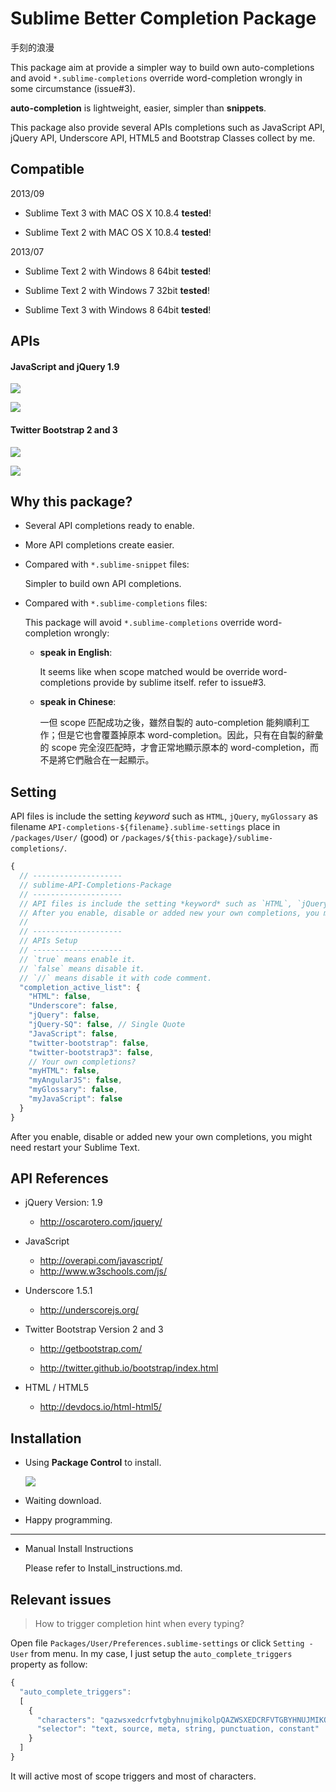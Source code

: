 Sublime Better Completion Package
===============================

手刻的浪漫

This package aim at provide a simpler way to build own auto-completions and avoid `*.sublime-completions` override word-completion wrongly in some circumstance (issue#3).

**auto-completion** is lightweight, easier, simpler than **snippets**.

This package also provide several APIs completions such as JavaScript API, jQuery API, Underscore API, HTML5 and Bootstrap Classes collect by me.


## Compatible

2013/09

- Sublime Text 3 with MAC OS X 10.8.4 **tested**!

- Sublime Text 2 with MAC OS X 10.8.4 **tested**!

2013/07

- Sublime Text 2 with Windows 8 64bit **tested**!

- Sublime Text 2 with Windows 7 32bit **tested**!

- Sublime Text 3 with Windows 8 64bit **tested**!


## APIs

#### JavaScript and jQuery 1.9

![](https://raw.github.com/Pleasurazy/Sublime-Better-Completion/master/README/JavaScript-and-jQuery/demo1.gif)

![](https://raw.github.com/Pleasurazy/Sublime-Better-Completion/master/README/JavaScript-and-jQuery/static3.jpg)

#### Twitter Bootstrap 2 and 3

![](https://raw.github.com/Pleasurazy/Sublime-Better-Completion/master/README/bootstrap-demo/demo1.gif)

![](https://raw.github.com/Pleasurazy/Sublime-Better-Completion/master/README/bootstrap-demo/static3.jpg)


## Why this package?

* Several API completions ready to enable.

* More API completions create easier.

* Compared with `*.sublime-snippet` files:

    Simpler to build own API completions.

* Compared with `*.sublime-completions` files:

    This package will avoid `*.sublime-completions` override word-completion wrongly:

    * **speak in English**:

        It seems like when scope matched would be override word-completions provide by sublime itself. refer to issue#3.

    * **speak in Chinese**:

        一但 scope 匹配成功之後，雖然自製的 auto-completion 能夠順利工作；但是它也會覆蓋掉原本 word-completion。因此，只有在自製的辭彙的 scope 完全沒匹配時，才會正常地顯示原本的 word-completion，而不是將它們融合在一起顯示。


## Setting

API files is include the setting *keyword* such as `HTML`, `jQuery`, `myGlossary` as filename `API-completions-${filename}.sublime-settings` place in `/packages/User/` (good) or `/packages/${this-package}/sublime-completions/`.

```js
{
  // --------------------
  // sublime-API-Completions-Package
  // --------------------
  // API files is include the setting *keyword* such as `HTML`, `jQuery`, `myGlossary` as filename `API-completions-${filename}.sublime-settings` place in `/packages/User/` (good) or `/packages/${this-package}/sublime-completions/`.
  // After you enable, disable or added new your own completions, you might need restart your Sublime Text Editor.
  //
  // --------------------
  // APIs Setup
  // --------------------
  // `true` means enable it.
  // `false` means disable it.
  // `//` means disable it with code comment.
  "completion_active_list": {
    "HTML": false,
    "Underscore": false,
    "jQuery": false,
    "jQuery-SQ": false, // Single Quote
    "JavaScript": false,
    "twitter-bootstrap": false,
    "twitter-bootstrap3": false,
    // Your own completions?
    "myHTML": false,
    "myAngularJS": false,
    "myGlossary": false,
    "myJavaScript": false
  }
}
```

After you enable, disable or added new your own completions, you might need restart your Sublime Text.


## API References

* jQuery Version: 1.9

    * http://oscarotero.com/jquery/

* JavaScript

    * http://overapi.com/javascript/
    * http://www.w3schools.com/js/

* Underscore 1.5.1

    * http://underscorejs.org/

* Twitter Bootstrap Version 2 and 3

    * http://getbootstrap.com/

    * http://twitter.github.io/bootstrap/index.html

* HTML / HTML5

    * http://devdocs.io/html-html5/

## Installation

* Using **Package Control** to install.

    ![](https://raw.github.com/Pleasurazy/Sublime-Better-Completion/master/README/UsingPackageControl.jpg)

* Waiting download.

* Happy programming.

---

* Manual Install Instructions

    Please refer to Install_instructions.md.


## Relevant issues

> How to trigger completion hint when every typing?

Open file `Packages/User/Preferences.sublime-settings` or click `Setting - User` from menu. In my case, I just setup the `auto_complete_triggers` property as follow:

```js
{
  "auto_complete_triggers":
  [
    {
      "characters": "qazwsxedcrfvtgbyhnujmikolpQAZWSXEDCRFVTGBYHNUJMIKOLP",
      "selector": "text, source, meta, string, punctuation, constant"
    }
  ]
}
```

It will active most of scope triggers and most of characters.
